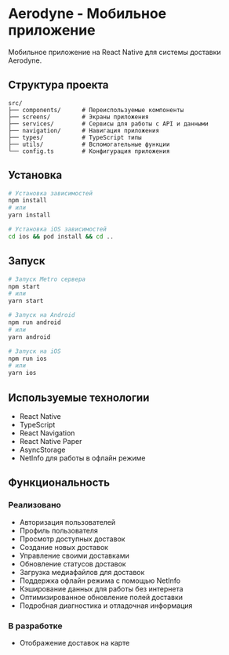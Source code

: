 # Aerodyne - Мобильное приложение

Мобильное приложение на React Native для системы доставки Aerodyne.

## Структура проекта

```
src/
├── components/      # Переиспользуемые компоненты
├── screens/         # Экраны приложения
├── services/        # Сервисы для работы с API и данными
├── navigation/      # Навигация приложения
├── types/           # TypeScript типы
├── utils/           # Вспомогательные функции
└── config.ts        # Конфигурация приложения
```

## Установка

```bash
# Установка зависимостей
npm install
# или
yarn install

# Установка iOS зависимостей
cd ios && pod install && cd ..
```

## Запуск

```bash
# Запуск Metro сервера
npm start
# или
yarn start

# Запуск на Android
npm run android
# или
yarn android

# Запуск на iOS
npm run ios
# или
yarn ios
```

## Используемые технологии

- React Native
- TypeScript
- React Navigation
- React Native Paper
- AsyncStorage
- NetInfo для работы в офлайн режиме

## Функциональность

### Реализовано
- Авторизация пользователей
- Профиль пользователя
- Просмотр доступных доставок
- Создание новых доставок
- Управление своими доставками
- Обновление статусов доставок
- Загрузка медиафайлов для доставок
- Поддержка офлайн режима с помощью NetInfo
- Кэширование данных для работы без интернета
- Оптимизированное обновление полей доставки
- Подробная диагностика и отладочная информация

### В разработке
- Отображение доставок на карте
